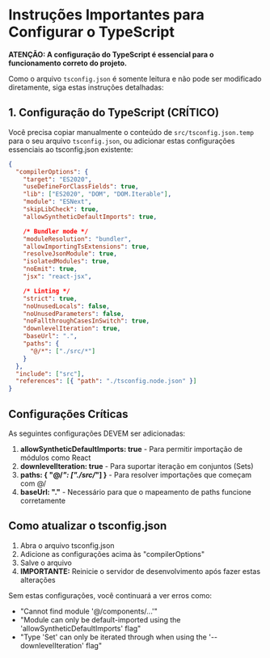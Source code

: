 
# Instruções Importantes para Configurar o TypeScript

**ATENÇÃO: A configuração do TypeScript é essencial para o funcionamento correto do projeto.**

Como o arquivo `tsconfig.json` é somente leitura e não pode ser modificado diretamente, siga estas instruções detalhadas:

## 1. Configuração do TypeScript (CRÍTICO)

Você precisa copiar manualmente o conteúdo de `src/tsconfig.json.temp` para o seu arquivo `tsconfig.json`, ou adicionar estas configurações essenciais ao tsconfig.json existente:

```json
{
  "compilerOptions": {
    "target": "ES2020",
    "useDefineForClassFields": true,
    "lib": ["ES2020", "DOM", "DOM.Iterable"],
    "module": "ESNext",
    "skipLibCheck": true,
    "allowSyntheticDefaultImports": true,

    /* Bundler mode */
    "moduleResolution": "bundler",
    "allowImportingTsExtensions": true,
    "resolveJsonModule": true,
    "isolatedModules": true,
    "noEmit": true,
    "jsx": "react-jsx",

    /* Linting */
    "strict": true,
    "noUnusedLocals": false,
    "noUnusedParameters": false,
    "noFallthroughCasesInSwitch": true,
    "downlevelIteration": true,
    "baseUrl": ".",
    "paths": {
      "@/*": ["./src/*"]
    }
  },
  "include": ["src"],
  "references": [{ "path": "./tsconfig.node.json" }]
}
```

## Configurações Críticas

As seguintes configurações DEVEM ser adicionadas:

1. **allowSyntheticDefaultImports: true** - Para permitir importação de módulos como React
2. **downlevelIteration: true** - Para suportar iteração em conjuntos (Sets)
3. **paths: { "@/*": ["./src/*"] }** - Para resolver importações que começam com @/
4. **baseUrl: "."** - Necessário para que o mapeamento de paths funcione corretamente

## Como atualizar o tsconfig.json

1. Abra o arquivo tsconfig.json
2. Adicione as configurações acima às "compilerOptions"
3. Salve o arquivo
4. **IMPORTANTE:** Reinicie o servidor de desenvolvimento após fazer estas alterações

Sem estas configurações, você continuará a ver erros como:
- "Cannot find module '@/components/...'"
- "Module can only be default-imported using the 'allowSyntheticDefaultImports' flag"
- "Type 'Set<string>' can only be iterated through when using the '--downlevelIteration' flag"

